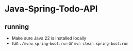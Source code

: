 # Java-Spring-Todo-API

## running

- Make sure Java 22 is installed locally
- run `./mvnw spring-boot:run` or `mvn clean spring-boot:run`
